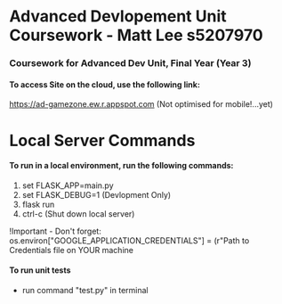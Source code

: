 # Advanced Devlopement Unit Coursework - Matt Lee s5207970

### Coursework for Advanced Dev Unit, Final Year (Year 3)

#### To access Site on the cloud, use the following link: 

https://ad-gamezone.ew.r.appspot.com  (Not optimised for mobile!...yet)

# Local Server Commands
                  
#### To run in a local environment, run the following commands:
      
1. set FLASK_APP=main.py
2. set FLASK_DEBUG=1 (Devlopment Only)
3. flask run
4. ctrl-c (Shut down local server)

!Important - Don't forget: os.environ["GOOGLE_APPLICATION_CREDENTIALS"] = (r"Path to Credentials file on YOUR machine
        
#### To run unit tests

- run command "test.py" in terminal

   
